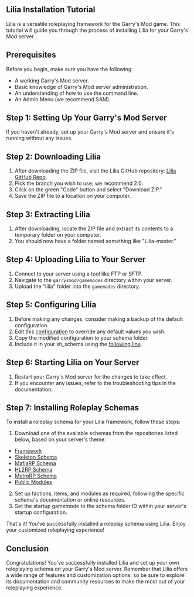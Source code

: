 ## Lilia Installation Tutorial

Lilia is a versatile roleplaying framework for the Garry's Mod game. This tutorial will guide you through the process of installing Lilia for your Garry's Mod server.

## Prerequisites

Before you begin, make sure you have the following:

- A working Garry's Mod server.
- Basic knowledge of Garry's Mod server administration.
- An understanding of how to use the command line.
- An Admin Menu (we recommend SAM).

## Step 1: Setting Up Your Garry's Mod Server

If you haven't already, set up your Garry's Mod server and ensure it's running without any issues.

## Step 2: Downloading Lilia

1. After downloading the ZIP file, visit the Lilia GitHub repository: [Lilia GitHub Repo](https://github.com/bleonheart/Lilia).
2. Pick the branch you wish to use; we recommend 2.0.
3. Click on the green "Code" button and select "Download ZIP."
4. Save the ZIP file to a location on your computer.

## Step 3: Extracting Lilia

1. After downloading, locate the ZIP file and extract its contents to a temporary folder on your computer.
2. You should now have a folder named something like "Lilia-master."

## Step 4: Uploading Lilia to Your Server

1. Connect to your server using a tool like FTP or SFTP.
2. Navigate to the `garrysmod/gamemodes` directory within your server.
3. Upload the "lilia" folder into the `gamemodes` directory.

## Step 5: Configuring Lilia

1. Before making any changes, consider making a backup of the default configuration.
2. Edit this [configuration](https://github.com/bleonheart/Lilia-Skeleton/blob/main/skeleton/schema/sh_config.lua) to override any default values you wish.
3. Copy the modified configuration to your schema folder.
4. Include it in your sh_schema using the [following line](https://github.com/bleonheart/Lilia-Skeleton/blob/main/skeleton/schema/sh_schema.lua#L8C1-L9C1).

## Step 6: Starting Lilia on Your Server

1. Restart your Garry's Mod server for the changes to take effect.
2. If you encounter any issues, refer to the troubleshooting tips in the documentation.

## Step 7: Installing Roleplay Schemas

To install a roleplay schema for your Lilia framework, follow these steps:

1. Download one of the available schemas from the repositories listed below, based on your server's theme:

- [Framework](https://github.com/Lilia-Framework/Lilia)
- [Skeleton Schema](https://github.com/Lilia-Framework/Lilia-Skeleton)
- [MafiaRP Schema](https://github.com/Lilia-Framework/Lilia-MafiaRP)
- [HL2RP Schema](https://github.com/Lilia-Framework/Lilia-HL2RP)
- [MetroRP Schema](https://github.com/Lilia-Framework/Lilia-MetroRP)
- [Public Modules](https://github.com/Lilia-Framework/Lilia-Modules)

2. Set up factions, items, and modules as required, following the specific schema's documentation or online resources.
3. Set the startup gamemode to the schema folder ID within your server's startup configuration.

That's it! You've successfully installed a roleplay schema using Lilia. Enjoy your customized roleplaying experience!

## Conclusion

Congratulations! You've successfully installed Lilia and set up your own roleplaying schema on your Garry's Mod server. Remember that Lilia offers a wide range of features and customization options, so be sure to explore its documentation and community resources to make the most out of your roleplaying experience.
